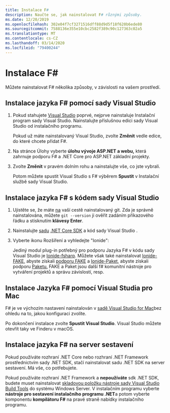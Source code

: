 ```yaml
---
title: Instalace F#
description: Naučte se, jak nainstalovat F# různými způsoby.
ms.date: 12/20/2019
ms.openlocfilehash: 302e04f7cf3271516dff88d9d5f18f620b6ede80
ms.sourcegitcommit: 7588136e355e10cbc2582f389c90c127363c02a5
ms.translationtype: MT
ms.contentlocale: cs-CZ
ms.lasthandoff: 03/14/2020
ms.locfileid: "79400244"
---
```

# <a name="install-f"></a>Instalace F\#

Můžete nainstalovat F# několika způsoby, v závislosti na vašem prostředí.

## <a name="install-f-with-visual-studio"></a>Instalace jazyka F# pomocí sady Visual Studio

1. Pokud stahujete [Visual Studio](https://visualstudio.microsoft.com/downloads/?utm_medium=microsoft&utm_source=docs.microsoft.com&utm_campaign=inline+link&utm_content=download+vs2019) poprvé, nejprve nainstaluje Instalační program sady Visual Studio. Nainstalujte příslušnou edici sady Visual Studio od instalačního programu.

   Pokud už máte nainstalovaný Visual Studio, zvolte **Změnit** vedle edice, do které chcete přidat F#.

2. Na stránce Úlohy vyberte **úlohu vývoje ASP.NET a webu,** která zahrnuje podporu F# a .NET Core pro ASP.NET základní projekty.

3. Zvolte **Změnit** v pravém dolním rohu a nainstalujte vše, co jste vybrali.

   Potom můžete spustit Visual Studio s F# výběrem **Spustit** v Instalační službě sady Visual Studio.

## <a name="install-f-with-visual-studio-code"></a>Instalace jazyka F# s kódem sady Visual Studio

1. Ujistěte se, že máte [na](https://git-scm.com/download) vaší cestě nainstalovaný git. Zda je správně nainstalována, můžete `git --version` ji ověřit zadáním příkazového řádku a stisknutím **klávesy Enter**.

2. Nainstalujte [sadu](https://code.visualstudio.com) [.NET Core SDK](https://dotnet.microsoft.com/download) a kód sady Visual Studio .

3. Vyberte ikonu Rozšíření a vyhledejte "Ionide":

   Jediný modul plug-in potřebný pro podporu Jazyka F# v kódu sady Visual Studio je [Ionide-fsharp](https://marketplace.visualstudio.com/items?itemName=Ionide.Ionide-fsharp). Můžete však také nainstalovat [Ionide-FAKE,](https://marketplace.visualstudio.com/items?itemName=Ionide.Ionide-FAKE) abyste získali [podporu FAKE](https://fake.build/) a [Ionide-Paket,](https://marketplace.visualstudio.com/items?itemName=Ionide.Ionide-Paket) abyste získali podporu [Paketu.](https://fsprojects.github.io/Paket/) FAKE a Paket jsou další f# komunitní nástroje pro vytváření projektů a správu závislostí, resp.

## <a name="install-f-with-visual-studio-for-mac"></a>Instalace Jazyka F# pomocí Visual Studia pro Mac

F# je ve výchozím nastavení nainstalován v [sadě Visual Studio for Mac](https://visualstudio.microsoft.com/vs/mac/?utm_medium=microsoft&utm_source=docs.microsoft.com&utm_campaign=inline+link)bez ohledu na to, jakou konfiguraci zvolíte.

Po dokončení instalace zvolte **Spustit Visual Studio**. Visual Studio můžete otevřít taky ve Finderu v macOS.

## <a name="install-f-on-a-build-server"></a>Instalace jazyka F# na server sestavení

Pokud používáte rozhraní .NET Core nebo rozhraní .NET Framework prostřednictvím sady .NET SDK, stačí nainstalovat sadu .NET SDK na server sestavení. Má vše, co potřebujete.

Pokud používáte rozhraní .NET Framework a **nepoužíváte** sdk .NET SDK, budete muset nainstalovat [skladovou položku nástroje sady Visual Studio Build Tools](https://visualstudio.microsoft.com/thank-you-downloading-visual-studio/?sku=BuildTools&rel=16) do systému Windows Server. V instalačním programu vyberte **nástroje pro sestavení instalačního programu .NET**a potom vyberte komponentu **kompilátoru F#** na pravé straně nabídky instalačního programu.
